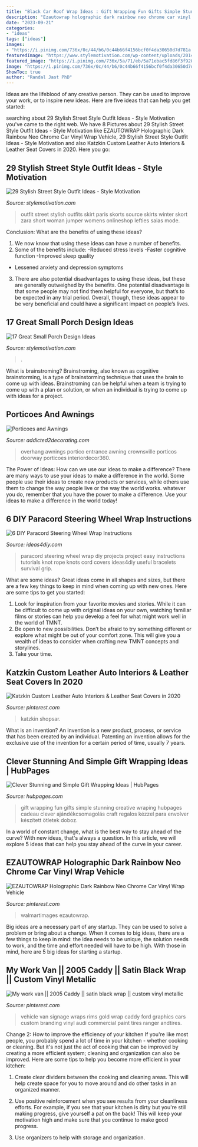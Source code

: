 ```yaml
---
title: "Black Car Roof Wrap Ideas : Gift Wrapping Fun Gifts Simple Stunning Creative Wraping Hubpages Cadeau Clever Ajándékcsomagolás Craft Regalos Kézzel Para Envolver Készített ötletek Doboz"
description: "Ezautowrap holographic dark rainbow neo chrome car vinyl wrap vehicle"
date: "2023-09-21"
categories:
- "ideas"
tags: ["ideas"]
images:
- "https://i.pinimg.com/736x/0c/44/b6/0c44b66f4156bcf0f4da30650d7d781a.jpg"
featuredImage: "https://www.stylemotivation.com/wp-content/uploads/2014/02/17-Great-Small-Porch-Design-Ideas-6.jpg"
featured_image: "https://i.pinimg.com/736x/5a/71/eb/5a71ebac5fd86f3f92080b29bdc30c08.jpg"
image: "https://i.pinimg.com/736x/0c/44/b6/0c44b66f4156bcf0f4da30650d7d781a.jpg"
ShowToc: true
author: "Randal Jast PhD"
---
```



Ideas are the lifeblood of any creative person. They can be used to improve your work, or to inspire new ideas. Here are five ideas that can help you get started: 

	

		
searching about 29 Stylish Street Style Outfit Ideas - Style Motivation you've came to the right web. We have 8 Pictures about 29 Stylish Street Style Outfit Ideas - Style Motivation like EZAUTOWRAP Holographic Dark Rainbow Neo Chrome Car Vinyl Wrap Vehicle, 29 Stylish Street Style Outfit Ideas - Style Motivation and also Katzkin Custom Leather Auto Interiors &amp; Leather Seat Covers in 2020. Here you go:
		
    
## 29 Stylish Street Style Outfit Ideas - Style Motivation

<img loading=lazy src="http://www.stylemotivation.com/wp-content/uploads/2013/11/29-Stylish-Street-Style-Outfit-Ideas-14-620x906.jpg" onerror="this.onerror=null;this.src='https://tse2.mm.bing.net/th?id=OIP.RUEdj_QiVMrnJHPgkSLagwHaK0&amp;pid=15.1';" alt="29 Stylish Street Style Outfit Ideas - Style Motivation">

_Source: stylemotivation.com_

>outfit street stylish outfits skirt paris skorts source skirts winter skort zara short woman jumper womens onlineshop lefties saias mode. 

	

Conclusion: What are the benefits of using these ideas?
1. We now know that using these ideas can have a number of benefits.
2. Some of the benefits include: 
-Reduced stress levels 
-Faster cognitive function 
-Improved sleep quality 
- Lessened anxiety and depression symptoms 
3. There are also potential disadvantages to using these ideas, but these are generally outweighed by the benefits. One potential disadvantage is that some people may not find them helpful for everyone, but that’s to be expected in any trial period. Overall, though, these ideas appear to be very beneficial and could have a significant impact on people’s lives.

    
## 17 Great Small Porch Design Ideas

<img loading=lazy src="https://www.stylemotivation.com/wp-content/uploads/2014/02/17-Great-Small-Porch-Design-Ideas-6.jpg" onerror="this.onerror=null;this.src='https://tse2.mm.bing.net/th?id=OIP.Qq4mKYM_eqiDXFHtJy0neQHaLI&amp;pid=15.1';" alt="17 Great Small Porch Design Ideas">

_Source: stylemotivation.com_

>. 

	

What is brainstroming?
Brainstroming, also known as cognitive brainstorming, is a type of brainstorming technique that uses the brain to come up with ideas. Brainstroming can be helpful when a team is trying to come up with a plan or solution, or when an individual is trying to come up with ideas for a project.

    
## Porticoes And Awnings

<img loading=lazy src="https://www.addicted2decorating.com/wp-content/uploads/2017/07/portico-over-door-from-Sixty-Fifth-Avenue.jpg" onerror="this.onerror=null;this.src='https://tse4.mm.bing.net/th?id=OIP.4aRha4c6sgfTeB-yWlBJ4gHaJ4&amp;pid=15.1';" alt="Porticoes and Awnings">

_Source: addicted2decorating.com_

>overhang awnings portico entrance awning crownsville porticos doorway porticoes interiordecor360. 

	

The Power of Ideas: How can we use our ideas to make a difference?
There are many ways to use your ideas to make a difference in the world. Some people use their ideas to create new products or services, while others use them to change the way people live or the way the world works. whatever you do, remember that you have the power to make a difference. Use your ideas to make a difference in the world today!

    
## 6 DIY Paracord Steering Wheel Wrap Instructions

<img loading=lazy src="https://ideas4diy.com/wp-content/uploads/2018/06/Paracord-Steering-Wheel-Wrap.jpg" onerror="this.onerror=null;this.src='https://tse4.mm.bing.net/th?id=OIP._UOme-EiXrkLrTRTvVfFkQHaJ4&amp;pid=15.1';" alt="6 DIY Paracord Steering Wheel Wrap Instructions">

_Source: ideas4diy.com_

>paracord steering wheel wrap diy projects project easy instructions tutorials knot rope knots cord covers ideas4diy useful bracelets survival grip. 

	

What are some ideas?
Great ideas come in all shapes and sizes, but there are a few key things to keep in mind when coming up with new ones. Here are some tips to get you started: 
1. Look for inspiration from your favorite movies and stories. While it can be difficult to come up with original ideas on your own, watching familiar films or stories can help you develop a feel for what might work well in the world of TMNT. 
2. Be open to new possibilities. Don’t be afraid to try something different or explore what might be out of your comfort zone. This will give you a wealth of ideas to consider when crafting new TMNT concepts and storylines. 
3. Take your time.

    
## Katzkin Custom Leather Auto Interiors &amp; Leather Seat Covers In 2020

<img loading=lazy src="https://i.pinimg.com/736x/0c/44/b6/0c44b66f4156bcf0f4da30650d7d781a.jpg" onerror="this.onerror=null;this.src='https://tse3.mm.bing.net/th?id=OIP.MdsDMj2I2Od8SIVWqKUGGgHaLk&amp;pid=15.1';" alt="Katzkin Custom Leather Auto Interiors &amp; Leather Seat Covers in 2020">

_Source: pinterest.com_

>katzkin shopsar. 

	

What is an invention?
An invention is a new product, process, or service that has been created by an individual. Patenting an invention allows for the exclusive use of the invention for a certain period of time, usually 7 years.

    
## Clever Stunning And Simple Gift Wrapping Ideas | HubPages

<img loading=lazy src="https://usercontent2.hubstatic.com/13213197_f520.jpg" onerror="this.onerror=null;this.src='https://tse4.mm.bing.net/th?id=OIP.rRFWo--X1o4GJ706-oVxKQHaE2&amp;pid=15.1';" alt="Clever Stunning and Simple Gift Wrapping Ideas | HubPages">

_Source: hubpages.com_

>gift wrapping fun gifts simple stunning creative wraping hubpages cadeau clever ajándékcsomagolás craft regalos kézzel para envolver készített ötletek doboz. 

	

In a world of constant change, what is the best way to stay ahead of the curve? With new ideas, that's always a question. In this article, we will explore 5 ideas that can help you stay ahead of the curve in your career.

    
## EZAUTOWRAP Holographic Dark Rainbow Neo Chrome Car Vinyl Wrap Vehicle

<img loading=lazy src="https://i.pinimg.com/736x/5a/71/eb/5a71ebac5fd86f3f92080b29bdc30c08.jpg" onerror="this.onerror=null;this.src='https://tse2.mm.bing.net/th?id=OIP.CQELYR746YRPMae2WYiFuwHaHa&amp;pid=15.1';" alt="EZAUTOWRAP Holographic Dark Rainbow Neo Chrome Car Vinyl Wrap Vehicle">

_Source: pinterest.com_

>walmartimages ezautowrap. 

	

Big ideas are a necessary part of any startup. They can be used to solve a problem or bring about a change. When it comes to big ideas, there are a few things to keep in mind: the idea needs to be unique, the solution needs to work, and the time and effort needed will have to be high. With those in mind, here are 5 big ideas for starting a startup.

    
## My Work Van || 2005 Caddy || Satin Black Wrap || Custom Vinyl Metallic

<img loading=lazy src="https://i.pinimg.com/736x/16/00/7b/16007b44577c98a2eb055ae6bcd8aa57--vehicle-wraps-gold-paint.jpg" onerror="this.onerror=null;this.src='https://tse2.mm.bing.net/th?id=OIP.hH-K4Us5VVjYZWfOk2eKmQHaHa&amp;pid=15.1';" alt="My work van || 2005 Caddy || satin black wrap || custom vinyl metallic">

_Source: pinterest.com_

>vehicle van signage wraps rims gold wrap caddy ford graphics cars custom branding vinyl audi commercial paint tires ranger andtires. 

	

Change 2: How to improve the efficiency of your kitchen
If you're like most people, you probably spend a lot of time in your kitchen - whether cooking or cleaning. But it's not just the act of cooking that can be improved by creating a more efficient system; cleaning and organization can also be improved. Here are some tips to help you become more efficient in your kitchen:
1. Create clear dividers between the cooking and cleaning areas. This will help create space for you to move around and do other tasks in an organized manner.

2. Use positive reinforcement when you see results from your cleanliness efforts. For example, if you see that your kitchen is dirty but you're still making progress, give yourself a pat on the back! This will keep your motivation high and make sure that you continue to make good progress.

3. Use organizers to help with storage and organization.

